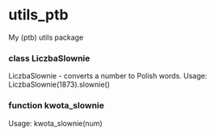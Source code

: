 # utils_ptb
My (ptb) utils package

### class LiczbaSlownie
LiczbaSlownie - converts a number to Polish words. 
Usage: LiczbaSlownie(1873).slownie()

### function kwota_slownie
Usage: kwota_slownie(num)
